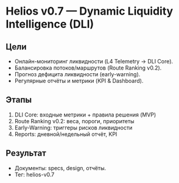 # Helios v0.7 — Dynamic Liquidity Intelligence (DLI)

## Цели
- Онлайн-мониторинг ликвидности (L4 Telemetry → DLI Core).
- Балансировка потоков/маршрутов (Route Ranking v0.2).
- Прогноз дефицита ликвидности (early-warning).
- Регулярные отчёты и метрики (KPI & Dashboard).

## Этапы
1) DLI Core: входные метрики + правила решения (MVP)
2) Route Ranking v0.2: веса, пороги, приоритеты
3) Early-Warning: триггеры рисков ликвидности
4) Reports: дневной/недельный отчёт, KPI

## Результат
- Документы: specs, design, отчёты.
- Тег: helios-v0.7
